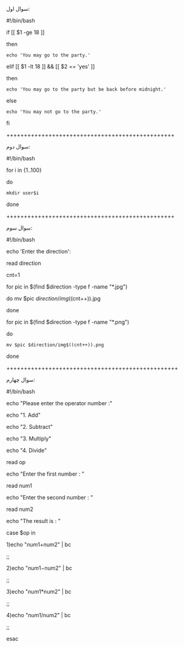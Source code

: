 سوال اول:

#!/bin/bash

if [[ $1 -ge 18 ]]

then

    echo 'You may go to the party.'

elif [[ $1 -lt 18 ]] && [[ $2  == 'yes' ]]

then

    echo 'You may go to the party but be back before midnight.'


else

    echo 'You may not go to the party.'
    
fi

++++++++++++++++++++++++++++++++++++++++++++++++


سوال دوم:

#!/bin/bash

for i in {1..100}

do

    mkdir user$i
    
done

++++++++++++++++++++++++++++++++++++++++++++++++


سوال سوم:

#!/bin/bash

echo 'Enter the direction':

read direction

cnt=1

for pic in $(find $direction -type f -name "*.jpg")

do
    mv $pic $direction/img$((cnt++)).jpg
    
done

for pic in $(find $direction -type f -name "*.png")

do

    mv $pic $direction/img$((cnt++)).png
    
done

+++++++++++++++++++++++++++++++++++++++++++++++++

سوال چهارم:

#!/bin/bash

echo "Please enter the operator number :"

echo "1. Add"

echo "2. Subtract"

echo "3. Multiply"

echo "4. Divide"

read op

echo "Enter the first number : "

read num1

echo "Enter the second number : "

read num2

echo "The result is : "

case $op in

  1)echo "$num1+$num2" | bc 
  
  ;; 
  
  2)echo "$num1-$num2" | bc 
  
  ;; 
  
  3)echo "$num1*$num2" | bc
  
  ;; 
  
  4)echo "$num1/$num2" | bc
  
  ;; 
  
esac
